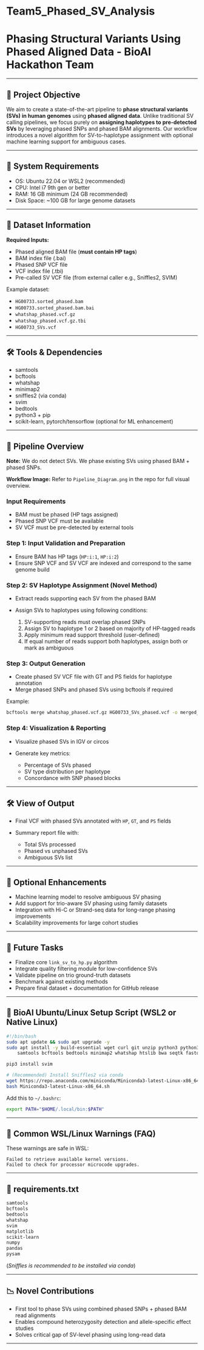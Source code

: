 # Team5\_Phased\_SV\_Analysis

# Phasing Structural Variants Using Phased Aligned Data - BioAI Hackathon Team

---

## 🔬 Project Objective

We aim to create a state-of-the-art pipeline to **phase structural variants (SVs) in human genomes** using **phased aligned data**. Unlike traditional SV calling pipelines, we focus purely on **assigning haplotypes to pre-detected SVs** by leveraging phased SNPs and phased BAM alignments. Our workflow introduces a novel algorithm for SV-to-haplotype assignment with optional machine learning support for ambiguous cases.

---

## 🚀 System Requirements

* OS: Ubuntu 22.04 or WSL2 (recommended)
* CPU: Intel i7 9th gen or better
* RAM: 16 GB minimum (24 GB recommended)
* Disk Space: \~100 GB for large genome datasets

---

## 📀 Dataset Information

**Required Inputs:**

* Phased aligned BAM file (**must contain HP tags**)
* BAM index file (.bai)
* Phased SNP VCF file
* VCF index file (.tbi)
* Pre-called SV VCF file (from external caller e.g., Sniffles2, SVIM)

Example dataset:

* `HG00733.sorted_phased.bam`
* `HG00733.sorted_phased.bam.bai`
* `whatshap_phased.vcf.gz`
* `whatshap_phased.vcf.gz.tbi`
* `HG00733_SVs.vcf`

---

## 🛠️ Tools & Dependencies

* samtools
* bcftools
* whatshap
* minimap2
* sniffles2 (via conda)
* svim
* bedtools
* python3 + pip
* scikit-learn, pytorch/tensorflow (optional for ML enhancement)

---

## 📅 Pipeline Overview

**Note:** We do not detect SVs. We phase existing SVs using phased BAM + phased SNPs.

**Workflow Image:** Refer to `Pipeline_Diagram.png` in the repo for full visual overview.

### Input Requirements

* BAM must be phased (HP tags assigned)
* Phased SNP VCF must be available
* SV VCF must be pre-detected by external tools

### Step 1: Input Validation and Preparation

* Ensure BAM has HP tags (`HP:i:1`, `HP:i:2`)
* Ensure SNP VCF and SV VCF are indexed and correspond to the same genome build

### Step 2: SV Haplotype Assignment (Novel Method)

* Extract reads supporting each SV from the phased BAM
* Assign SVs to haplotypes using following conditions:

  1. SV-supporting reads must overlap phased SNPs
  2. Assign SV to haplotype 1 or 2 based on majority of HP-tagged reads
  3. Apply minimum read support threshold (user-defined)
  4. If equal number of reads support both haplotypes, assign both or mark as ambiguous

### Step 3: Output Generation

* Create phased SV VCF file with GT and PS fields for haplotype annotation
* Merge phased SNPs and phased SVs using bcftools if required

Example:

```bash
bcftools merge whatshap_phased.vcf.gz HG00733_SVs_phased.vcf -o merged_output.vcf
```

### Step 4: Visualization & Reporting

* Visualize phased SVs in IGV or circos
* Generate key metrics:

  * Percentage of SVs phased
  * SV type distribution per haplotype
  * Concordance with SNP phased blocks

---

## 🛠️ View of Output

* Final VCF with phased SVs annotated with `HP`, `GT`, and `PS` fields
* Summary report file with:

  * Total SVs processed
  * Phased vs unphased SVs
  * Ambiguous SVs list

---

## 🎯 Optional Enhancements

* Machine learning model to resolve ambiguous SV phasing
* Add support for trio-aware SV phasing using family datasets
* Integration with Hi-C or Strand-seq data for long-range phasing improvements
* Scalability improvements for large cohort studies

---

## 📆 Future Tasks

* Finalize core `link_sv_to_hp.py` algorithm
* Integrate quality filtering module for low-confidence SVs
* Validate pipeline on trio ground-truth datasets
* Benchmark against existing methods
* Prepare final dataset + documentation for GitHub release

---

## 🛀 BioAI Ubuntu/Linux Setup Script (WSL2 or Native Linux)

```bash
#!/bin/bash
sudo apt update && sudo apt upgrade -y
sudo apt install -y build-essential wget curl git unzip python3 python3-pip parallel zlib1g-dev libbz2-dev liblzma-dev \
    samtools bcftools bedtools minimap2 whatshap htslib bwa seqtk fastqc nano htop screen tmux circos

pip3 install svim

# (Recommended) Install Sniffles2 via conda
wget https://repo.anaconda.com/miniconda/Miniconda3-latest-Linux-x86_64.sh
bash Miniconda3-latest-Linux-x86_64.sh
```

Add this to `~/.bashrc`:

```bash
export PATH="$HOME/.local/bin:$PATH"
```

---

## 📄 Common WSL/Linux Warnings (FAQ)

These warnings are safe in WSL:

```
Failed to retrieve available kernel versions.
Failed to check for processor microcode upgrades.
```

---

## 💎 requirements.txt

```txt
samtools
bcftools
bedtools
whatshap
svim
matplotlib
scikit-learn
numpy
pandas
pysam
```

(*Sniffles is recommended to be installed via conda*)

---

## 📉 Novel Contributions

* First tool to phase SVs using combined phased SNPs + phased BAM read alignments
* Enables compound heterozygosity detection and allele-specific effect studies
* Solves critical gap of SV-level phasing using long-read data

---

